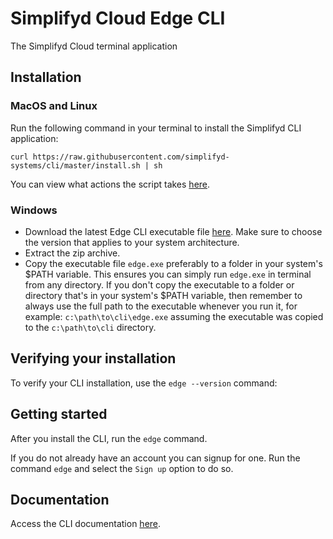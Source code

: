 # Simplifyd Cloud Edge CLI
The Simplifyd Cloud terminal application

## Installation

### MacOS and Linux
Run the following command in your terminal to install the Simplifyd CLI application:
```
curl https://raw.githubusercontent.com/simplifyd-systems/cli/master/install.sh | sh
```

You can view what actions the script takes [here](https://raw.githubusercontent.com/simplifyd-systems/cli/master/install.sh).

### Windows
- Download the latest Edge CLI executable file [here](https://github.com/simplifyd-systems/cli/releases). Make sure to choose the version that applies to your system architecture.
- Extract the zip archive.
- Copy the executable file `edge.exe` preferably to a folder in your system's $PATH variable. This ensures you can simply run `edge.exe` in terminal from any directory. If you don't copy the executable to a folder or directory that's in your system's $PATH variable, then remember to always use the full path to the executable whenever you run it, for example: `c:\path\to\cli\edge.exe` assuming the executable was copied to the `c:\path\to\cli` directory. 

## Verifying your installation
To verify your CLI installation, use the `edge --version` command:

## Getting started
After you install the CLI, run the `edge` command.

If you do not already have an account you can signup for one. Run the command `edge` and select the `Sign up` option to do so.

## Documentation
Access the CLI documentation [here](https://docs.simplifyd.com/cli-installation/).
